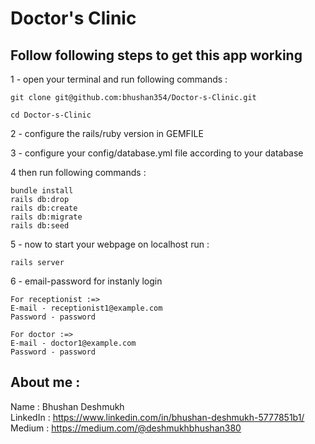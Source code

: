# Doctor's Clinic

##  Follow following steps to get this app working

1 - open your terminal and run following commands : 
```
git clone git@github.com:bhushan354/Doctor-s-Clinic.git

cd Doctor-s-Clinic
```

2 - configure the rails/ruby version in GEMFILE 

3 - configure your config/database.yml file according to your database 

4 then run following commands : 
```
bundle install
rails db:drop
rails db:create
rails db:migrate
rails db:seed
```

5 - now to start your webpage on localhost run :
```
rails server
```

6 - email-password for instanly login

```
For receptionist :=>
E-mail - receptionist1@example.com
Password - password

For doctor :=> 
E-mail - doctor1@example.com
Password - password
```

## About me : 
Name : Bhushan Deshmukh </br>
LinkedIn : https://www.linkedin.com/in/bhushan-deshmukh-5777851b1/ </br>
Medium : https://medium.com/@deshmukhbhushan380
